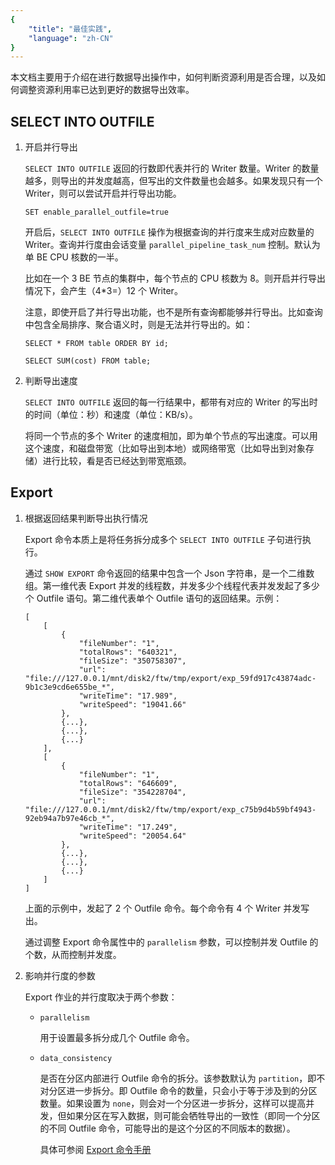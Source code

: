 ```yaml
---
{
    "title": "最佳实践",
    "language": "zh-CN"
}
---
```


本文档主要用于介绍在进行数据导出操作中，如何判断资源利用是否合理，以及如何调整资源利用率已达到更好的数据导出效率。

## SELECT INTO OUTFILE

1. 开启并行导出

    `SELECT INTO OUTFILE` 返回的行数即代表并行的 Writer 数量。Writer 的数量越多，则导出的并发度越高，但写出的文件数量也会越多。如果发现只有一个 Writer，则可以尝试开启并行导出功能。

    `SET enable_parallel_outfile=true`

    开启后，`SELECT INTO OUTFILE` 操作为根据查询的并行度来生成对应数量的 Writer。查询并行度由会话变量 `parallel_pipeline_task_num` 控制。默认为单 BE CPU 核数的一半。

    比如在一个 3 BE 节点的集群中，每个节点的 CPU 核数为 8。则开启并行导出情况下，会产生（4*3=）12 个 Writer。

    注意，即使开启了并行导出功能，也不是所有查询都能够并行导出。比如查询中包含全局排序、聚合语义时，则是无法并行导出的。如：

    ```
    SELECT * FROM table ORDER BY id;

    SELECT SUM(cost) FROM table;
    ```

2. 判断导出速度

    `SELECT INTO OUTFILE` 返回的每一行结果中，都带有对应的 Writer 的写出时的时间（单位：秒）和速度（单位：KB/s）。

    将同一个节点的多个 Writer 的速度相加，即为单个节点的写出速度。可以用这个速度，和磁盘带宽（比如导出到本地）或网络带宽（比如导出到对象存储）进行比较，看是否已经达到带宽瓶颈。

## Export

1. 根据返回结果判断导出执行情况

    Export 命令本质上是将任务拆分成多个 `SELECT INTO OUTFILE` 子句进行执行。

    通过 `SHOW EXPORT` 命令返回的结果中包含一个 Json 字符串，是一个二维数组。第一维代表 Export 并发的线程数，并发多少个线程代表并发发起了多少个 Outfile 语句。第二维代表单个 Outfile 语句的返回结果。示例：

    ```
    [
        [
            {
                "fileNumber": "1",
                "totalRows": "640321",
                "fileSize": "350758307",
                "url": "file:///127.0.0.1/mnt/disk2/ftw/tmp/export/exp_59fd917c43874adc-9b1c3e9cd6e655be_*",
                "writeTime": "17.989",
                "writeSpeed": "19041.66"
            },
            {...},
            {...},
            {...}
        ],
        [
            {
                "fileNumber": "1",
                "totalRows": "646609",
                "fileSize": "354228704",
                "url": "file:///127.0.0.1/mnt/disk2/ftw/tmp/export/exp_c75b9d4b59bf4943-92eb94a7b97e46cb_*",
                "writeTime": "17.249",
                "writeSpeed": "20054.64"
            },
            {...},
            {...},
            {...}
        ]
    ]
    ```

    上面的示例中，发起了 2 个 Outfile 命令。每个命令有 4 个 Writer 并发写出。

    通过调整 Export 命令属性中的 `parallelism` 参数，可以控制并发 Outfile 的个数，从而控制并发度。

2. 影响并行度的参数

    Export 作业的并行度取决于两个参数：

    - `parallelism`

        用于设置最多拆分成几个 Outfile 命令。

    - `data_consistency`

        是否在分区内部进行 Outfile 命令的拆分。该参数默认为 `partition`，即不对分区进一步拆分。即 Outfile 命令的数量，只会小于等于涉及到的分区数量。如果设置为 `none`，则会对一个分区进一步拆分，这样可以提高并发，但如果分区在写入数据，则可能会牺牲导出的一致性（即同一个分区的不同 Outfile 命令，可能导出的是这个分区的不同版本的数据）。

        具体可参阅 [Export 命令手册](../../sql-manual/sql-statements/data-modification/load-and-export/EXPORT.md)




